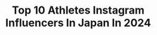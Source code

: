 ---
title: Top 10 Athletes Instagram Influencers In Japan In 2024
description: >-
  Find top athletes Instagram influencers in Japan in 2024. Most popular hashtags: #tokyo2020 #pilotabrasileira #teamturkey.
platform: Instagram
hits: 64
text_top: See the top-rated Instagram accounts on inBeat.
text_bottom: Our database aggregates 64 Instagram influencers like this in Japan for you to collaborate.
profiles:
  - username: "melissacorinneb"
    fullname: >-
      Melissa | Canadian Olympian
    bio: >-
      Melissa Bishop-Nriagu, Mom, @Nike Athlete, @Teamcanada 800m Record Holder — @nike |@thepolarjoeco|@b2ten| @grupponutrition | @manifesto_sport —
    location: "Japan"
    followers: 34643
    engagement: 571
    commentsToLikes: 0.015754
    id: ck5c6menp5qpp0i119fx01pp8
    verified: true
    hashtags: "#girlmom, #shakethebear, #partner, #tokyo2020"
  - username: "mayagnelson"
    fullname: >-
      Maya Nelson
    bio: >-
      2017 Junior World Champion 2021 Senior PanAm Champion 2021 Senior World Team Member @chain_wrestle Athlete
    location: "Japan"
    followers: 10326
    engagement: 672
    commentsToLikes: 0.010394
    id: ck0w413zqw9oz0i19j83vq5u2
    verified: false
    hashtags: "#thedreamcontinues, #punny, #wintersoldier, #wtt"
  - username: "mariiaviicente"
    fullname: >-
      Maria Vicente
    bio: >-
      🇪🇸International athlete 🥇World Champion Nairobi 2017 🥇European Champion Borås 2019 🌏Tokio 2020ne 🇯🇵 🏃🏽‍♀️Miembro @becaspodium
    location: "Japan"
    followers: 62329
    engagement: 1160
    commentsToLikes: 0.011847
    id: ck0vygnw43wda0i1990uxfkyz
    verified: false
    hashtags: "#tokyo2020, #olympicgames, #olympics"
  - username: "yasemin.adar"
    fullname: >-
      Yasemin Adar Yiğit
    bio: >-
      #ilklerinkadını ⭐️Olympic Games 2020 Tokyo 🥉 🇹🇷6 EUROPEAN Champion🥇🥇🥇🥇🥇🥇 🇹🇷2 WORLD Champion🥇🥇 🇹🇷2 Akdeniz Oyunları🥇🥇 🤼‍♀️NIKE Athlete @balikesirbsb
    location: "Japan"
    followers: 45210
    engagement: 2044
    commentsToLikes: 0.018401
    id: ck5zmd2bkmclg0i14xtactjkd
    verified: true
    hashtags: "#roadtotokyo, #teamturkey, #ilklerinkad, #serik"
  - username: "tsukamotonanami"
    fullname: >-
      Nanami Tsukamoto
    bio: >-
      MOTOR SPORTS ATHLETE ☆Drift／Race／Rally ☆ Model ☆Japan Tokyo🇧🇷×🇯🇵×🇮🇹@nanami_beautynote #女性レーサー #initald #jdm #リアル真子 #世界一美しいレーサー#pilotabrasileira #ドリスピ
    location: "Japan"
    followers: 100370
    engagement: 486
    commentsToLikes: 0.014597
    id: ck6tzfdtw9d9z0j71qm8ye7vi
    verified: false
    hashtags: "#jdm, #ae86, #motorsportwoman, #pilotabrasileira"
  - username: "janvolko"
    fullname: >-
      Ján Volko
    bio: >-
      Slovak T&F athlete🏃🏻‍♂️ Coach: Nada Bendová, Róbert Kresťanko Club: @nasaatletika 60m-6.55 100m-10.13 200m-20.24 @topathletics1 @STARSforSTARSnadacia
    location: "Japan"
    followers: 14846
    engagement: 1123
    commentsToLikes: 0.007020
    id: ck6tu0ldydmm80j71onhbxcdp
    verified: false
    hashtags: "#nasasportovaakademia, #nasaatletika, #janvolko, #injuryrecovery"
  - username: "kumagai1017"
    fullname: >-
      熊谷紗希/ Saki Kumagai
    bio: >-
      ⚽️Bayern München #3 🇩🇪- @fcbfrauen 🇯🇵Japanese National Team #4 👟PUMA Athlete - @pumajapan @pumafootball_jp 🙋🏻‍♀️ベンヌ所属 東京都世田谷区太子堂4-1-1 キャロットタワー14F
    location: "Japan"
    followers: 45217
    engagement: 879
    commentsToLikes: 0.007540
    id: ck6004x8lcyg40i14uu7cqowk
    verified: true
    hashtags: "#nadeshiko, #daihyo, #tokyo2020, #alianzfcbwomenstour"
  - username: "jessekriel15"
    fullname: >-
      Jesse Kriel
    bio: >-
      • Professional Rugby Player🇿🇦🇯🇵 • @canoneagles • @nike Athlete • @muscletech • Living my dream ✌🏼🏉
    location: "Japan"
    followers: 198721
    engagement: 430
    commentsToLikes: 0.003796
    id: ck5capqlqdw030i11i4u1wbuj
    verified: true
    hashtags: "#lionsrugby, #iwcwatches, #thereference, #unforgettablemoment"
  - username: "wjjleroux"
    fullname: >-
      Willie Le Roux
    bio: >-
      Professional rugby player 🇿🇦 | 🇯🇵 • Twitter - @wjjleroux • @nike athlete • @officialneolife • @toyota_sa
    location: "Japan"
    followers: 158839
    engagement: 444
    commentsToLikes: 0.006438
    id: ck5capt6bdw5e0i11o4m2bj0r
    verified: true
    hashtags: "#excited, #heretostay, #adventureawaits, #intouchsports"
  - username: "veronicayoko"
    fullname: >-
      Veronica Yoko Plebani 🌸
    bio: >-
      Paralympic athlete born on Friday ✨ Triathlete in Tokyo 2020 🥉 Kayaker in Rio 2016 Snowboarder in Sochi 2014 @doom_entertainment
    location: "Japan"
    followers: 85168
    engagement: 388
    commentsToLikes: 0.029386
    id: ck0w49ejdxg1e0i19pntque1j
    verified: false
    hashtags: "#scalpcare, #impossibleisnothing, #changemaker, #bottegaveneta"
---